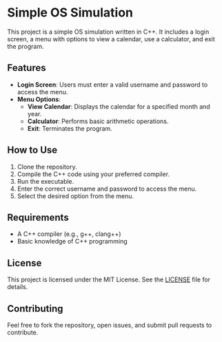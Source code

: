 # Simple OS Simulation

This project is a simple OS simulation written in C++. It includes a login screen, a menu with options to view a calendar, use a calculator, and exit the program.

## Features

- **Login Screen**: Users must enter a valid username and password to access the menu.
- **Menu Options**:
  - **View Calendar**: Displays the calendar for a specified month and year.
  - **Calculator**: Performs basic arithmetic operations.
  - **Exit**: Terminates the program.

## How to Use

1. Clone the repository.
2. Compile the C++ code using your preferred compiler.
3. Run the executable.
4. Enter the correct username and password to access the menu.
5. Select the desired option from the menu.

## Requirements

- A C++ compiler (e.g., g++, clang++)
- Basic knowledge of C++ programming

## License

This project is licensed under the MIT License. See the [LICENSE](LICENSE) file for details.

## Contributing

Feel free to fork the repository, open issues, and submit pull requests to contribute.
